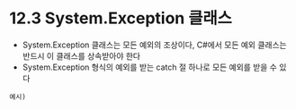 # 12.3 System.Exception 클래스
* System.Exception 클래스는 모든 예외의 조상이다, C#에서 모든 예외 클래스는 반드시 이 클래스를 상속받아야 한다
* System.Exception 형식의 예외를 받는 catch 절 하나로 모든 예외를 받을 수 있다

```
예시)



```
